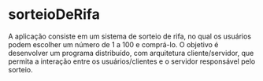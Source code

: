 # sorteioDeRifa
A aplicação consiste em um sistema de sorteio de rifa, no qual os usuários podem escolher um número de 1 a 100 e comprá-lo.
O objetivo é desenvolver um programa distribuído, com arquitetura cliente/servidor, que permita a interação entre os usuários/clientes e o servidor responsável pelo sorteio.

